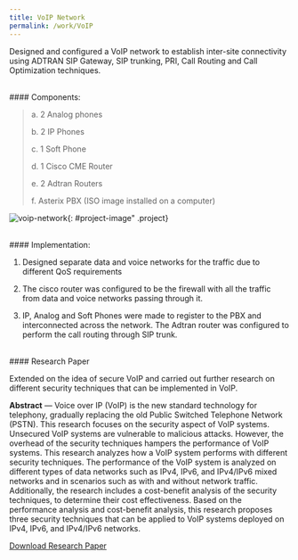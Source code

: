 ```yaml
---
title: VoIP Network
permalink: /work/VoIP
---
```

Designed and configured a VoIP network to establish inter-site connectivity using ADTRAN SIP Gateway, SIP trunking, PRI,
Call Routing and Call Optimization techniques.

<br>
#### Components:

>a. 2 Analog phones
>
>b. 2 IP Phones
>
>c. 1 Soft Phone
>
>d. 1 Cisco CME Router
>
>e. 2 Adtran Routers
>
>f. Asterix PBX (ISO image installed on a computer)

![voip-network](project-img/voip-network-visio1.png){: #project-image" .project}

<br>
#### Implementation:

1. Designed separate data and voice networks for the traffic due to different QoS requirements

2. The cisco router was configured to be the firewall with all the traffic from data and voice networks passing through it.

3. IP, Analog and Soft Phones were made to register to the PBX and interconnected across the network. The Adtran router was configured to perform the call routing through SIP trunk. 

<br>
#### Research Paper

Extended on the idea of secure VoIP and carried out further research on different security techniques that can be implemented in VoIP.

**Abstract** — Voice over IP (VoIP) is the new standard technology for telephony, gradually replacing the old Public Switched Telephone Network (PSTN). This research focuses on the security aspect of VoIP systems. Unsecured VoIP systems are vulnerable to malicious attacks. However, the overhead of the security techniques hampers the performance of VoIP systems. This research analyzes how a VoIP system performs with different security techniques. The performance of the VoIP system is analyzed on different types of data networks such as IPv4, IPv6, and IPv4/IPv6 mixed networks and in scenarios such as with and without network traffic. Additionally, the research includes a cost-benefit analysis of the security techniques, to determine their cost effectiveness. Based on the performance analysis and cost-benefit analysis, this research proposes three security techniques that can be applied to VoIP systems deployed on IPv4, IPv6, and IPv4/IPv6 networks.

<section id="project-button">
  <div class="project">
    <a href="https://github.com/moizhussain92/voip/raw/master/Voip-CapstoneResearchPaper.pdf" download class="btn btn-view-works">Download Research Paper</a>
  </div>
</section>